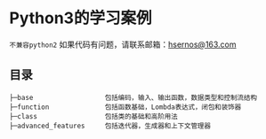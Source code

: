 # Python3的学习案例
  `不兼容python2`
  如果代码有问题，请联系邮箱：hsernos@163.com
## 目录
```
├─base                  包括编码，输入、输出函数，数据类型和控制流结构
├─function              包括函数基础，Lombda表达式，闭包和装饰器
├─class                 包括类的基础和高阶用法
├─advanced_features     包括迭代器，生成器和上下文管理器
```
